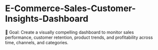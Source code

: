 # E-Commerce-Sales-Customer-Insights-Dashboard

🔹 Goal:
Create a visually compelling dashboard to monitor sales performance, customer retention, product trends, and profitability across time, channels, and categories.
